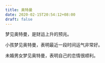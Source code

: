 ```yaml
---
title: 奥特曼
date: 2020-02-15T20:54:12+08:00
draft: false
---
```


梦见奥特曼，是财运上升的预兆。

小孩梦见奥特曼，表明最近一段时间运气非常好。

未婚男女梦见奥特曼，表明自己的恋情很顺利。

